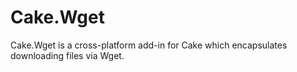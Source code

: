 # Cake.Wget
Cake.Wget is a cross-platform add-in for Cake which encapsulates downloading files via Wget.

